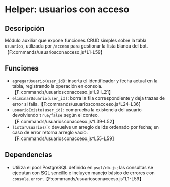 # Helper: usuarios con acceso

## Descripción
Módulo auxiliar que expone funciones CRUD simples sobre la tabla `usuarios`, utilizada por `/acceso` para gestionar la lista blanca del bot.【F:commands/usuariosconacceso.js†L1-L59】

## Funciones
- `agregarUsuario(user_id)`: inserta el identificador y fecha actual en la tabla, registrando la operación en consola.【F:commands/usuariosconacceso.js†L9-L21】
- `eliminarUsuario(user_id)`: borra la fila correspondiente y deja trazas de error si falla.【F:commands/usuariosconacceso.js†L24-L36】
- `usuarioExiste(user_id)`: comprueba la existencia del usuario devolviendo `true/false` según el conteo.【F:commands/usuariosconacceso.js†L39-L52】
- `listarUsuarios()`: devuelve un arreglo de ids ordenado por fecha; en caso de error retorna arreglo vacío.【F:commands/usuariosconacceso.js†L55-L59】

## Dependencias
- Utiliza el pool PostgreSQL definido en `psql/db.js`; las consultas se ejecutan con SQL sencillo e incluyen manejo básico de errores con `console.error`.【F:commands/usuariosconacceso.js†L1-L59】
